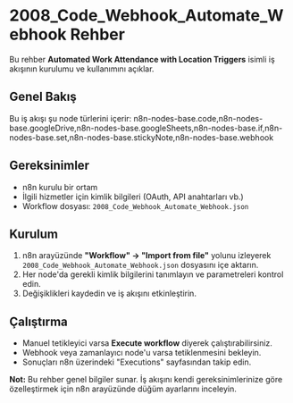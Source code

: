 # 2008_Code_Webhook_Automate_Webhook Rehber

Bu rehber **Automated Work Attendance with Location Triggers** isimli iş akışının kurulumu ve kullanımını açıklar.

## Genel Bakış
Bu iş akışı şu node türlerini içerir: n8n-nodes-base.code,n8n-nodes-base.googleDrive,n8n-nodes-base.googleSheets,n8n-nodes-base.if,n8n-nodes-base.set,n8n-nodes-base.stickyNote,n8n-nodes-base.webhook

## Gereksinimler
- n8n kurulu bir ortam
- İlgili hizmetler için kimlik bilgileri (OAuth, API anahtarları vb.)
- Workflow dosyası: `2008_Code_Webhook_Automate_Webhook.json`

## Kurulum
1. n8n arayüzünde **"Workflow" → "Import from file"** yolunu izleyerek `2008_Code_Webhook_Automate_Webhook.json` dosyasını içe aktarın.
2. Her node'da gerekli kimlik bilgilerini tanımlayın ve parametreleri kontrol edin.
3. Değişiklikleri kaydedin ve iş akışını etkinleştirin.

## Çalıştırma
- Manuel tetikleyici varsa **Execute workflow** diyerek çalıştırabilirsiniz.
- Webhook veya zamanlayıcı node'u varsa tetiklenmesini bekleyin.
- Sonuçları n8n üzerindeki "Executions" sayfasından takip edin.

**Not:** Bu rehber genel bilgiler sunar. İş akışını kendi gereksinimlerinize göre özelleştirmek için n8n arayüzünde düğüm ayarlarını inceleyin.
